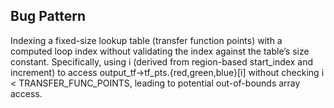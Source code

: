 ## Bug Pattern

Indexing a fixed-size lookup table (transfer function points) with a computed loop index without validating the index against the table’s size constant. Specifically, using i (derived from region-based start_index and increment) to access output_tf->tf_pts.{red,green,blue}[i] without checking i < TRANSFER_FUNC_POINTS, leading to potential out-of-bounds array access.

